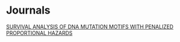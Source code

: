 # Journals
[SURVIVAL ANALYSIS OF DNA MUTATION MOTIFS WITH PENALIZED PROPORTIONAL HAZARDS](https://matsen.fhcrc.org/papers/Feng2019-sj.pdf)

